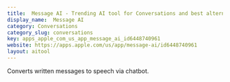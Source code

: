 ```yaml
---
title:  Message AI - Trending AI tool for Conversations and best alternatives
display_name:  Message AI
category: Conversations
category_slug: conversations
key: apps_apple_com_us_app_message_ai_id6448740961
website: https://apps.apple.com/us/app/message-ai/id6448740961
layout: aitool
---
```


Converts written messages to speech via chatbot.
